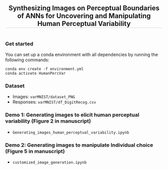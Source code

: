 <div align="center">

<h2 style="border-bottom: 1px solid lightgray;">Synthesizing Images on Perceptual Boundaries of ANNs for Uncovering and Manipulating Human Perceptual Variability</h2>

<!-- Badges and Links Section -->
<div style="display: flex; align-items: center; justify-content: center;">

</div>

</div>

### Get started
You can set up a conda environment with all dependencies by running the following commands:

```
conda env create -f environment.yml
conda activate HumanPercVar
```

### Dataset
- Images: `varMNIST/dataset_PNG`
- Responses: `varMNIST/df_DigitRecog.csv`


### Demo 1: Generating images to elicit human perceptual variability (Figure 2 in manuscript)
- `Generating_images_human_perceptual_variability.ipynb` 

### Demo 2: Generating images to manipulate Individual choice (Figure 5 in manuscript)
- `customized_image_generation.ipynb`
